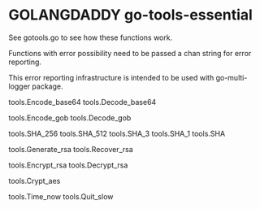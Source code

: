 GOLANGDADDY go-tools-essential
==================

See gotools.go to see how these functions work.

Functions with error possibility need to be passed a chan string for error reporting.

This error reporting infrastructure is intended to be used with go-multi-logger package.

tools.Encode_base64
tools.Decode_base64

tools.Encode_gob
tools.Decode_gob

tools.SHA_256
tools.SHA_512
tools.SHA_3
tools.SHA_1
tools.SHA

tools.Generate_rsa
tools.Recover_rsa

tools.Encrypt_rsa
tools.Decrypt_rsa

tools.Crypt_aes

tools.Time_now
tools.Quit_slow
